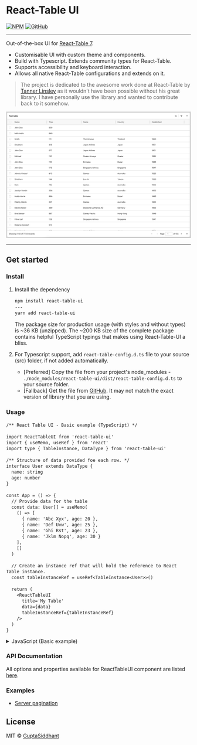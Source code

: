 # React-Table UI

[![NPM](https://img.shields.io/npm/v/react-table-ui.svg)](https://www.npmjs.com/package/react-table-ui)
[![GitHub](https://img.shields.io/badge/GitHub-Repo-black)](https://github.com/GuptaSiddhant/react-table-ui)

---

Out-of-the-box UI for [React-Table 7](https://github.com/tannerlinsley/react-table).

- Customisable UI with custom theme and components.
- Build with Typescript. Extends community types for React-Table.
- Supports accessibility and keyboard interaction.
- Allows all native React-Table configurations and extends on it.

> The project is dedicated to the awesome work done at React-Table by [Tanner Linsley](https://twitter.com/tannerlinsley) as it wouldn't have been possible without his great library. I have personally use the library and wanted to contribute back to it somehow.

![RTUI](https://raw.githubusercontent.com/GuptaSiddhant/react-table-ui/main/typedoc/RTUI.jpg)

---

## Get started

### Install

1. Install the dependency

   ```bash
   npm install react-table-ui
   ---
   yarn add react-table-ui
   ```

   The package size for production usage (with styles and without types) is ~36 KB (unzipped). The ~200 KB size of the complete package contains helpful TypeScript typings that makes using React-Table-UI a bliss.

1. For Typescript support, add `react-table-config.d.ts` file to your source (src) folder, if not added automatically.

   - [Preferred] Copy the file from your project's node_modules -
     `./node_modules/react-table-ui/dist/react-table-config.d.ts`
     to your source folder.
   - [Fallback] Get the file from [GitHub](https://github.com/GuptaSiddhant/react-table-ui/blob/main/src/react-table-config.d.ts). It may not match the exact version of library that you are using.

### Usage

<!-- markdownlint-disable MD033 -->

```tsx
/** React Table UI - Basic example (TypeScript) */

import ReactTableUI from 'react-table-ui'
import { useMemo, useRef } from 'react'
import type { TableInstance, DataType } from 'react-table-ui'

/** Structure of data provided foe each row. */
interface User extends DataType {
  name: string
  age: number
}

const App = () => {
  // Provide data for the table
  const data: User[] = useMemo(
    () => [
      { name: 'Abc Xyx', age: 20 },
      { name: 'Def Uvw', age: 25 },
      { name: 'Ghi Rst', age: 23 },
      { name: 'Jklm Nopq', age: 30 }
    ],
    []
  )

  // Create an instance ref that will hold the reference to React Table instance.
  const tableInstanceRef = useRef<TableInstance<User>>()

  return (
    <ReactTableUI
      title='My Table'
      data={data}
      tableInstanceRef={tableInstanceRef}
    />
  )
}
```

<details>
  <summary>JavaScript (Basic example)</summary>

```jsx
/** React Table UI - Basic example (JavaScript) */

import ReactTableUI from 'react-table-ui'
import { useMemo, useRef } from 'react'

const App = () => {
  // Provide data for the table
  const data = useMemo(
    () => [
      { name: 'Abc Xyx', age: 20 },
      { name: 'Def Uvw', age: 25 },
      { name: 'Ghi Rst', age: 23 },
      { name: 'Jklm Nopq', age: 30 }
    ],
    []
  )

  // Create an instance ref that will hold the reference to React Table instance.
  const tableInstanceRef = useRef()

  return (
    <ReactTableUI
      title='My Table'
      data={data}
      tableInstanceRef={tableInstanceRef}
    />
  )
}
```

</details>

### API Documentation

All options and properties available for ReactTableUI component are listed [here](https://react-table-ui.js.org/interfaces/reacttableuiprops.html).

### Examples

- [Server pagination](https://codesandbox.io/s/react-table-ui-basic-8ukxd)

## License

MIT © [GuptaSiddhant](https://github.com/GuptaSiddhant)

